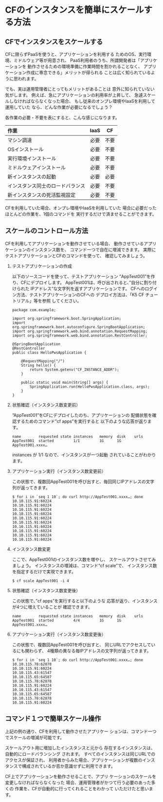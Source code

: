 # CFのインスタンスを簡単にスケールする方法

## CFでインスタンスをスケールする

CFに限らずPaaSを使うと、アプリケーションを利用する
ためのOS、実行環境、ミドルウェア等が用意され、
PaaS利用者のうち、所謂開発者は「アプリケーションを
動作させるための環境準備に作業時間を割かれることなく、
アプリケーション作成に専念できる」メリットが得られる
ことは広く知られているように思われます。

でも、実は運用管理者にとってもメリットがあることは
意外に知られていない気がします。
例えば、急にアプリケーションの利用率が上昇して、
急遽スケールしなければならなくなった場合、
もし従来のオンプレ環境やIaaSを利用して運用していた
なら、どんな作業が必要になるでしょう？

各作業の必要・不要を表にすると、こんな感じになります。

| 作業                             | IaaS |  CF  |
|:-------------------------------- |:----:|:----:|
| マシン調達                       | 必要 | 不要 |
| OSインストール                   | 必要 | 不要 |
| 実行環境インストール             | 必要 | 不要 |
| ミドルウェアインストール         | 必要 | 不要 |
| 新インスタンスの起動             | 必要 | 必要 |
| インスタンス同士のロードバランス | 必要 | 不要 |
| 新インスタンスの死活監視設定     | 必要 | 不要 |

CFを利用していた場合、オンプレ環境やIaaSを利用していた
場合に必要だったほとんどの作業を、1個のコマンドを
実行するだけで済ませることができます。

## スケールのコントロール方法

CFを利用してアプリケーションを動作させている場合、
動作させているアプリケーションのインスタンス数を、
コマンド一つで自在に増減できます。
実際にテストアプリケーションとCFのコマンドを使って、
確認してみましょう。

1. テストアプリケーションの作成

   以下のソースコードを使って、テストアプリケーション
   ”AppTest001”を作り、CFにデプロイします。
   AppTest001は、呼び出されると、”自分に割り付けられた
   IPアドレス”な文字列を返すアプリケーションです。
   CFへのログイン方法、テストアプリケーションのCFへの
   デプロイ方法は、「K5 CF チュートリアル」等を参照
   してください。

   ```
   package com.example;

   import org.springframework.boot.SpringApplication;
   import org.springframework.boot.autoconfigure.SpringBootApplication;
   import org.springframework.web.bind.annotation.RequestMapping;
   import org.springframework.web.bind.annotation.RestController;

   @SpringBootApplication
   @RestController
   public class HelloPwsApplication {

       @RequestMapping("/")
       String hello() {
           return System.getenv("CF_INSTANCE_ADDR");
       }

       public static void main(String[] args) {
           SpringApplication.run(HelloPwsApplication.class, args);
       }
   }
   ```

1. 状態確認（インスタンス数変更前）

   ”AppTest001”をCFにデプロイしたのち、アプリケーションの
   配備状態を確認するためのコマンド”cf apps”を実行すると
   以下のような応答が返ります。

   ```
   name        requested state instances   memory  disk    urls
   AppTest001  started         1/1         1G      1G      AppTest001.xxxx…
   ```

   instances が 1/1 なので、インスタンスが一つ起動
   されていることがわかります。

1. アプリケーション実行（インスタンス数変更前）

   この状態で、複数回AppTest001を呼び出すと、毎回同じIPアドレスの文字列が返ってきます。

   ```
   $ for i in `seq 1 10`; do curl http://AppTest001.xxxx…; done
   10.10.115.91:60224
   10.10.115.91:60224
   10.10.115.91:60224
   10.10.115.91:60224
   10.10.115.91:60224
   10.10.115.91:60224
   10.10.115.91:60224
   10.10.115.91:60224
   10.10.115.91:60224
   10.10.115.91:60224
   ```

1. インスタンス数変更

   ここで、AppTest001のインスタンス数を増やし、
   スケールアウトさせてみましょう。
   インスタンスの増減は、コマンド“cf scale”で、
   インスタンス数を指定するだけで実現できます。

   ```
   $ cf scale AppTest001 -i 4
   ```

1. 状態確認（インスタンス数変更後）

   この状態で、”cf apps”を実行すると以下のような
   応答が返り、インスタンスが4つに増えていることが
   確認できます。

   ```
   name        requested state instances   memory  disk    urls
   AppTest001  started         4/4         1G      1G      AppTest001.xxxx…
   ```

1. アプリケーション実行（インスタンス数変更後）

   この状態で、複数回AppTest001を呼び出すと、
   同じURLでアクセスしているにも関わらず、
   4種類の異なる毎IPアドレスの文字列が返ってきます。

   ```
   $ for i in `seq 1 10`; do curl http://AppTest001.xxxx…; done
   10.10.115.78:62878
   10.10.115.91:60224
   10.10.115.43:61547
   10.10.115.65:64587
   10.10.115.78:62878
   10.10.115.91:60224
   10.10.115.43:61547
   10.10.115.65:64587
   10.10.115.78:62878
   10.10.115.91:60224
   ```

## コマンド１つで簡単スケール操作

上記の例の通り、CFを利用して動作させたアプリケー
ションは、コマンド一つでスケールの増減が可能です。

スケールアウト用に増加したインスタンスと元から
存在するインスタンスは、自動的にロードバランシング
されます。
すべてのインスタンスは同じURLでのアクセスが保証され、
利用者からみた場合、アプリケーションが複数のインス
タンスで構成されているか否か意識せずに利用できます。

CF上でアプリケーションを動作させることで、アプリ
ケーションのスケールを変更しなければならなくなった
場合、運用管理者がかつて行う必要のあった多くの
作業を、CFが自動的に行ってくれることをわかって
いただけたと思います。

